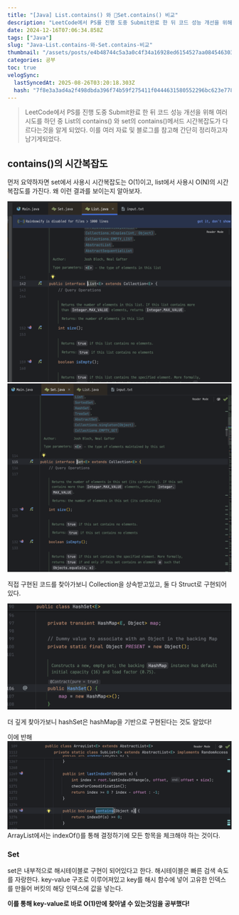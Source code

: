```yaml
---
title: "[Java] List.contains() 와 Set.contains() 비교"
description: "LeetCode에서 PS를 진행 도중 Submit완료 한 뒤 코드 성능 개선을 위해 여러 시도를 하던 중 List의 contains() 와 set의 contains()메서드 시간복잡도가 다르다는것을 알게 되었다. 이를 여러 자료 및 블로그를 참고해 간단히 정리하고자 남"
date: 2024-12-16T07:06:34.858Z
tags: ["Java"]
slug: "Java-List.contains-와-Set.contains-비교"
thumbnail: "/assets/posts/e4b48744c5a3a0c4f34a16928ed6154527aa08454630357294757c3f37c9a8d7.png"
categories: 공부
toc: true
velogSync:
  lastSyncedAt: 2025-08-26T03:20:18.303Z
  hash: "7f8e3a3ad4a2f498dbda396f74b59f275411f0444631580552296bc623e7780f"
---
```


> LeetCode에서 PS를 진행 도중 Submit완료 한 뒤 코드 성능 개선을 위해 여러 시도를 하던 중 List의 contains() 와 set의 contains()메서드 시간복잡도가 다르다는것을 알게 되었다. 이를 여러 자료 및 블로그를 참고해 간단히 정리하고자 남기게되었다.

## contains()의 시간복잡도

먼저 요약하자면 set에서 사용시 시간복잡도는 O(1)이고, list에서 사용시 O(N)의 시간복잡도를 가진다. 왜 이런 결과를 보이는지 알아보자.


![](/assets/posts/e4b48744c5a3a0c4f34a16928ed6154527aa08454630357294757c3f37c9a8d7.png)![](/assets/posts/6c5968725a82aff9e392d0d3ce58bdd00935e5c42cd5ab8dcf1586a64e5b591c.png)

직접 구현된 코드를 찾아가보니 Collection을 상속받고있고, 둘 다 Struct로 구현되어있다.

![](/assets/posts/45a8a73d50fb6ebf0982773f09b95c31664e048f9bfe63e7eb7d32c07804d85d.png)

더 깊게 찾아가보니 hashSet은 hashMap을 기반으로 구현된다는 것도 알았다!

이에 반해
![](/assets/posts/e7cfebcf043b947d4915f99e94500265eccd96f395643c07ec337c45cf9d0bda.png)
ArrayList에서는 indexOf()를 통해 결정하기에 모든 항목을 체크해야 하는 것이다.

### Set
set은 내부적으로 해시테이블로 구현이 되어있다고 한다. 해시테이블은 빠른 검색 속도를 자랑한다. key-value 구조로 이루어져있고 key를 해시 함수에 넣어 고유한 인덱스를 만들어 버킷의 해당 인덱스에 값을 넣는다.

**이를 통해 key-value로 바로 O(1)만에 찾아낼 수 있는것임을 공부했다!**